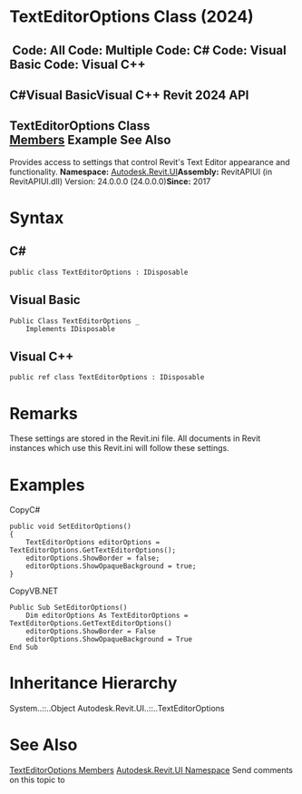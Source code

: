 # TextEditorOptions Class (2024)

﻿
 Code: All Code: Multiple Code: C# Code: Visual Basic Code: Visual C++   
---  
C#Visual BasicVisual C++
Revit 2024 API  
---  
TextEditorOptions Class  
[Members](28a200ea-957b-39e5-e3d1-0a35bae6ead8.md "TextEditorOptions Members") Example See Also  
---  
Provides access to settings that control Revit's Text Editor appearance and functionality. 
**Namespace:** [Autodesk.Revit.UI](e86fd90a-8957-02a6-da7f-ced248966e3e.md "Autodesk.Revit.UI Namespace")**Assembly:** RevitAPIUI (in RevitAPIUI.dll) Version: 24.0.0.0 (24.0.0.0)**Since:** 2017 
# Syntax
C#  
---  
```text
public class TextEditorOptions : IDisposable
```
  
Visual Basic  
---  
```text
Public Class TextEditorOptions _
	Implements IDisposable
```
  
Visual C++  
---  
```text
public ref class TextEditorOptions : IDisposable
```
  
# Remarks
These settings are stored in the Revit.ini file. All documents in Revit instances which use this Revit.ini will follow these settings. 
# Examples
CopyC#
```text
public void SetEditorOptions()
{
    TextEditorOptions editorOptions = TextEditorOptions.GetTextEditorOptions();
    editorOptions.ShowBorder = false;
    editorOptions.ShowOpaqueBackground = true;
}
```

CopyVB.NET
```text
Public Sub SetEditorOptions()
    Dim editorOptions As TextEditorOptions = TextEditorOptions.GetTextEditorOptions()
    editorOptions.ShowBorder = False
    editorOptions.ShowOpaqueBackground = True
End Sub
```

# Inheritance Hierarchy
System..::..Object Autodesk.Revit.UI..::..TextEditorOptions
# See Also
[TextEditorOptions Members](28a200ea-957b-39e5-e3d1-0a35bae6ead8.md "TextEditorOptions Members")
[Autodesk.Revit.UI Namespace](e86fd90a-8957-02a6-da7f-ced248966e3e.md "Autodesk.Revit.UI Namespace")
Send comments on this topic to 